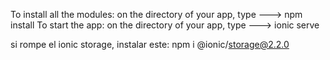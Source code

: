 To install all the modules: on the directory of your app, type ---> npm install
To start the app: on the directory of your app, type ---> ionic serve


si rompe el ionic storage, instalar este: npm i @ionic/storage@2.2.0